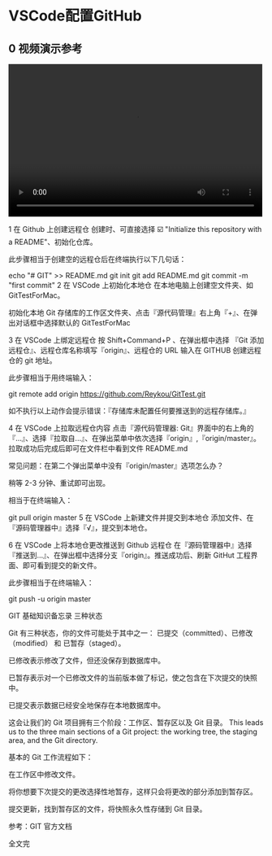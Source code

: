 # VSCode配置GitHub

## 0 视频演示参考
<video src="https://youtu.be/RV0M1VZZkrA" controls="controls" width="500" height="300">您的浏览器不支持播放该视频！</video>



1 在 Github 上创建远程仓
创建时、可直接选择 ☑️ "Initialize this repository with a README"、初始化仓库。




此步骤相当于创建空的远程仓后在终端执行以下几句话：

echo "# GIT" >> README.md
git init
git add README.md
git commit -m "first commit"
2 在 VSCode 上初始化本地仓
在本地电脑上创建空文件夹、如 GitTestForMac。



初始化本地 Git 存储库的工作区文件夹、点击『源代码管理』右上角『+』、在弹出对话框中选择默认的 GitTestForMac 





3 在 VSCode 上绑定远程仓 
按 Shift+Command+P 、在弹出框中选择 『Git 添加远程仓』、远程仓库名称填写『origin』、远程仓的 URL 输入在 GITHUB 创建远程仓的 git 地址。









此步骤相当于用终端输入：

git remote add origin https://github.com/Reykou/GitTest.git

如不执行以上动作会提示错误：『存储库未配置任何要推送到的远程存储库。』

 


4 在 VSCode 上拉取远程仓内容
点击『源代码管理器: Git』界面中的右上角的『...』、选择『拉取自...』、在弹出菜单中依次选择『origin』,『origin/master』。拉取成功后完成后即可在文件栏中看到文件 README.md

常见问题：在第二个弹出菜单中没有『origin/master』选项怎么办？

稍等 2-3 分钟、重试即可出现。 









相当于在终端输入：

git pull origin master
5 在 VSCode 上新建文件并提交到本地仓
添加文件、在『源码管理器中』选择『√』，提交到本地仓。



6 在 VSCode 上将本地仓更改推送到 Github 远程仓
在『源码管理器中』选择『推送到...』、在弹出框中选择分支『origin』。推送成功后、刷新 GitHut 工程界面、即可看到提交的新文件。







此步骤相当于在终端输入：

git push -u origin master
 
 
 GIT 基础知识备忘录
三种状态

 Git 有三种状态，你的文件可能处于其中之一： 已提交（committed）、已修改（modified） 和 已暂存（staged）。

已修改表示修改了文件，但还没保存到数据库中。

已暂存表示对一个已修改文件的当前版本做了标记，使之包含在下次提交的快照中。

已提交表示数据已经安全地保存在本地数据库中。

这会让我们的 Git 项目拥有三个阶段：工作区、暂存区以及 Git 目录。 This leads us to the three main sections of a Git project: the working tree, the staging area, and the Git directory.



基本的 Git 工作流程如下：

在工作区中修改文件。

将你想要下次提交的更改选择性地暂存，这样只会将更改的部分添加到暂存区。

提交更新，找到暂存区的文件，将快照永久性存储到 Git 目录。

参考：GIT 官方文档

全文完
